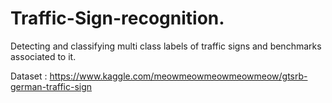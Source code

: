 # Traffic-Sign-recognition.
Detecting and classifying multi class labels of traffic signs and benchmarks associated to it.

Dataset : https://www.kaggle.com/meowmeowmeowmeowmeow/gtsrb-german-traffic-sign
